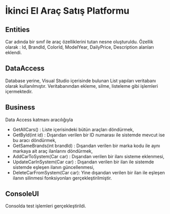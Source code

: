
# İkinci El Araç Satış Platformu

## Entities 
Car adında bir sınıf ile araç özelliklerini tutan nesne oluşturuldu.
Özellik olarak : Id, BrandId, ColorId, ModelYear, DailyPrice, Description alanları eklendi.

## DataAccess 
Database yerine, Visual Studio içerisinde bulunan List yapıları veritabanı olarak kullanılmıştır.
Veritabanından ekleme, silme, listeleme gibi işlemleri içermektedir.

## Business 
Data Access katmanı aracılığıyla 
- GetAllCars()                : Liste içerisindeki bütün araçları döndürmek,
- GetById(int id)             : Dışarıdan verilen bir ID numarası ile sistemde mevcut ise bu aracı döndürmek,
- GetSameBrands(int brandId)  : Dışarıdan verilen bir marka kodu ile aynı markaya ait araç ilanlarını döndürmek,
- AddCarToSystem(Car car)     : Dışarıdan verilen bir ilanı sisteme eklenmesi,
- UpdateCarInSystem(Car car)  : Dışarıdan verilen bir ilan ile sistemde sistemde eşleşen ilanın güncellenmesi, 
- DeleteCarFromSystem(Car car): Yine dışarıdan verilen bir ilan ile eşleşen ilanın silinmesi fonksiyonları gerçekleştirilmiştir.

## ConsoleUI
Consolda test işlemleri gerçekleştirildi.
